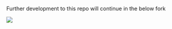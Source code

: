 Further development to this repo will continue in the below fork

<a href="https://github.com/CGS-IITKGP/OpenGL-template">
    <img src="https://github-readme-stats.vercel.app/api/pin/?username=CGS-IITKGP&repo=OpenGL-template&show_owner=true&theme=radical&hide_border=true">
</a>
